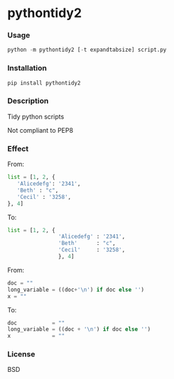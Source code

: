 # pythontidy2 

### Usage

``` python
python -m pythontidy2 [-t expandtabsize] script.py
```

### Installation

``` python
pip install pythontidy2
```

### Description

Tidy python scripts

Not compliant to PEP8

### Effect

From:

``` python
list = [1, 2, {
   'Alicedefg': '2341',
   'Beth' : "c",
   'Cecil' : '3258',
}, 4]
```

To:

``` python
list = [1, 2, {
                'Alicedefg' : '2341',
                'Beth'      : "c",
                'Cecil'     : '3258',
                }, 4]
```

From:

``` python
doc = ""
long_variable = ((doc+'\n') if doc else '')
x = ""
```

To:

``` python
doc           = ""
long_variable = ((doc + '\n') if doc else '')
x             = ""
```

### License

BSD